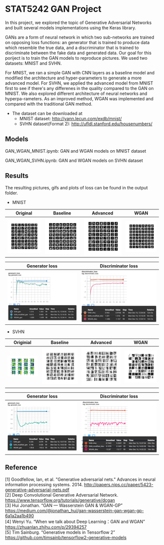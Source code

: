 
# STAT5242 GAN Project

In this project, we explored the topic of Generative Adversarial Networks and built several models implementations using the Keras library.   

GANs are a form of neural network in which two sub-networks are trained on opposing loss functions: an generator that is trained to produce data which resemble the true data, and a discriminator that is trained to discriminate between the fake data and generated data. Our goal for this poriject is to train the GAN models to reproduce pictures. We used two datasets: MNIST and SVHN.
 
              
For MNIST, we ran a simple GAN with CNN layers as a baseline model and modified the architecture and hyper-parameters to generate a more advanced model. For SVHN, we applied the advanced model from MNIST first to see if there's any differenes in the quality compared to the GAN on MNIST. We also explored different architecture of neural networks and hyperpa-rameters. As an improved method, WGAN was implemented and compared with the traditional GAN method. 

- The dataset can be downloaded at
	- MNIST dataset: http://yann.lecun.com/exdb/mnist/
	- SVHN dataset(Format 2): http://ufldl.stanford.edu/housenumbers/


## Models

GAN_WGAN_MNIST.ipynb: GAN and WGAN models on MNIST dataset

GAN_WGAN_SVHN.ipynb: GAN and WGAN models on SVHN dataset


## Results

The resulting pictures, gifs and plots of loss can be found in the output folder.

- MNIST

|Original|Baseline|Advanced|WGAN|
|:-:|:-:|:-:|:-:|
|![](./Output/MNIST/original_MNIST.png)|![](./Output/MNIST/[Tutorial]image/image_at_epoch_0100.png)|![](./Output/MNIST/[Modified]image/image_at_epoch_0100.png)|![](./Output/MNIST/[WGAN]image/image_at_epoch_0100.png)|

|Generator loss|Discriminator loss|
|:-:|:-:|
|![](./Output/MNIST/Loss/gen_loss_MNIST.png)|![](./Output/MNIST/Loss/disc_loss_MNIST.png)

- SVHN

|Originial|Baseline|Advanced|WGAN|
|:-:|:-:|:-:|:-:|
|![](./Output/SVHN/original_SVHN.png)|![](./Output/SVHN/[Baseline]image/image_at_epoch_0100.png)|![](./Output/SVHN/[Modified]image/image_at_epoch_0100.png)|![](./Output/SVHN/[WGAN]image/image_at_epoch_0100.png)|

|Generator loss|Discriminator loss|
|:-:|:-:|
|![](./Output/SVHN/Loss/gen_loss_SVHN.png)|![](./Output/SVHN/Loss/disc_loss_SVHN.png)



## Reference
[1] Goodfellow, Ian, et al. "Generative adversarial nets." Advances in neural information processing systems. 2014. http://papers.nips.cc/paper/5423-generative-adversarial-nets.pdf          
[2] Deep Convolutional Generative Adversarial Network. https://www.tensorflow.org/tutorials/generative/dcgan          
[3] Hui Jonathan. “GAN — Wasserstein GAN & WGAN-GP” https://medium.com/@jonathan_hui/gan-wasserstein-gan-wgan-gp-6a1a2aa1b490            
[4] Wenyi Yu. “When we talk about  Deep Learning：GAN and WGAN”
https://zhuanlan.zhihu.com/p/29394257              
[5] Tim Sainburg. “Generative models in Tensorflow 2” https://github.com/timsainb/tensorflow2-generative-models
